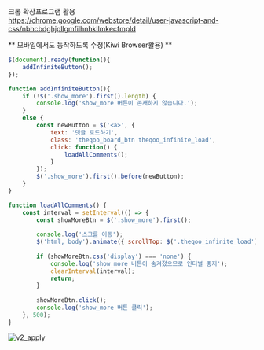 크롬 확장프로그램 활용  
https://chrome.google.com/webstore/detail/user-javascript-and-css/nbhcbdghjpllgmfilhnhkllmkecfmpld

** 모바일에서도 동작하도록 수정(Kiwi Browser활용) **

``` js
$(document).ready(function(){
    addInfiniteButton();
});

function addInfiniteButton(){
    if (!$('.show_more').first().length) {
        console.log('show_more 버튼이 존재하지 않습니다.');
    }
    else {
	    const newButton = $('<a>', {
	        text: '댓글 로드하기',
	        class: 'theqoo_board_btn theqoo_infinite_load',
	        click: function() {
	            loadAllComments();
	        }
	    });
    	$('.show_more').first().before(newButton);
    }
}

function loadAllComments() {
    const interval = setInterval(() => {
        const showMoreBtn = $('.show_more').first();
        
	    console.log('스크롤 이동');
	    $('html, body').animate({ scrollTop: $('.theqoo_infinite_load').first().offset().top - 200 }, 1000);
	    
        if (showMoreBtn.css('display') === 'none') {
            console.log('show_more 버튼이 숨겨졌으므로 인터벌 중지');
            clearInterval(interval);
            return;
        }
        
        showMoreBtn.click();
        console.log('show_more 버튼 클릭');
    }, 500);
}

```

![v2_apply](https://user-images.githubusercontent.com/18650142/144553277-bfbed8b8-0105-4459-96a0-00747d8917cb.png)
